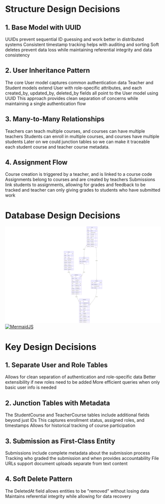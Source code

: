 # Structure Design Decisions

## 1. Base Model with UUID

UUIDs prevent sequential ID guessing and work better in distributed systems
Consistent timestamp tracking helps with auditing and sorting
Soft deletes prevent data loss while maintaining referential integrity and data consistency

## 2. User Inheritance Pattern
The core User model captures common authentication data
Teacher and Student models extend User with role-specific attributes, and each created_by, updated_by, deleted_by fields all point to the User model using UUID
This approach provides clean separation of concerns while maintaining a single authentication flow

## 3. Many-to-Many Relationships

Teachers can teach multiple courses, and courses can have multiple teachers
Students can enroll in multiple courses, and courses have multiple students
Later on we could junction tables so we can make it traceable each student course and teacher course metadata.

## 4. Assignment Flow
Course creation is triggered by a teacher, and is linked to a course code
Assignments belong to courses and are created by teachers
Submissions link students to assignments, allowing for grades and feedback to be tracked and teacher can only giving grades to students who have submitted work

# Database Design Decisions
![Database Design](database-design.png)
[![MermaidJS](https://mermaid.js.org/img/logo.svg)](https://mermaid.live/edit#pako:eNrFVU2P2jAQ_SuRzyxiIQtLblWrXqpKlba9VEiRiQdi1bEje9wuBf57BwdISLzq9tA2ysGe9-yx33x4zwojgGUM7DvJt5ZXK53Q98WBTfbN-PR5L0VC_6cPrc2hlXqbQMWlGlhr7twPY0VeclcO0I20DnPNKxhAig8Q0L5KrFEdk-AIKCto6MpspW7BtSEu14l0OS9Qfo-tKyzQUOQcI6CvxcugAAVd8Lg6u_4MvCgjsnnSMg_ajd4P5RNQc4sVaBxAKPFy56uTJ_SCuH_oxDWriNBCknYBTbKqk_N8B9wOo2hNmxPXM7w13jp4ZXqc8mtgvI0vwjOSDq6wskZpdER0hyRSfppGQNCiB_2nDHjjnNzqKhafuDidCL9SCOGhd9ewfRFCckqAbvQDhE1a9rGNMhwTNMhVXhtKBheVr_ZrJV0J4t8o-OTXlSQVjf6dgsHGr4JHr96m_Q3WZtXJG_ZPGaJQGI2xmtxIBbm3qi8klYnoR3IDINa8-BbxHOi3bsOJz_b1Ln7gv6B46PSHw92dOVw7WJbQ8amq3JBy6T89yrklBNK-WwdZUJJL7W6bZJQZbucGtXTmdnIjSywUQHXtbrtijNkE2bER21opWIbWw4hVYOndoikLebZiWAL1JJbRUMCGe4UrttJHWlZz_dWY6rLSGr8tWbbhytGsEf38dl6tlpQBS6JoZNn8PuzBsj17ZtlsshzP0sXjPJ3OFw-zhxHbsSxNx9N0uVwsppM0vV9M0uOI_Qw-J-PHBXFASDT2Y_NWhyf7-AvlzWyU)


# Key Design Decisions

## 1. Separate User and Role Tables
Allows for clean separation of authentication and role-specific data
Better extensibility if new roles need to be added
More efficient queries when only basic user info is needed

## 2. Junction Tables with Metadata
The StudentCourse and TeacherCourse tables include additional fields beyond just IDs
This captures enrollment status, assigned roles, and timestamps
Allows for historical tracking of course participation

## 3. Submission as First-Class Entity
Submissions include complete metadata about the submission process
Tracking who graded the submission and when provides accountability
File URLs support document uploads separate from text content

## 4. Soft Delete Pattern
The DeletedAt field allows entities to be "removed" without losing data
Maintains referential integrity while allowing for data recovery